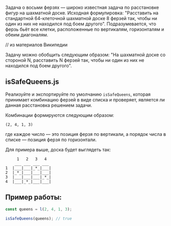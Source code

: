 Задача о восьми ферзях — широко известная задача по расстановке фигур на шахматной доске. Исходная формулировка: "Расставить на стандартной 64-клеточной шахматной доске 8 ферзей так, чтобы ни один из них не находился под боем другого". Подразумевается, что ферзь бьёт все клетки, расположенные по вертикалям, горизонталям и обеим диагоналям.

// из материалов Википедии

Задачу можно обобщить следующим образом: "На шахматной доске со стороной N, расставить N ферзей так, чтобы ни один из них не находился под боем другого".

## isSafeQueens.js

Реализуйте и экспортируйте по умолчанию `isSafeQueens`, которая принимает комбинацию ферзей в виде списка и проверяет, является ли данная расстановка решением задачи.

Комбинации формируются следующим образом:

`(2, 4, 1, 3)`

где каждое число — это позиция ферзя по вертикали, а порядок числа в списке — позиция ферзя по горизонтали.

Для примера выше, доска будет выглядеть так:

```text
     1   2   3   4
    ___ ___ ___ ___
1  |___|___|_*_|___|
2  |_*_|___|___|___|
3  |___|___|___|_*_|
4  |___|_*_|___|___|
```

## Пример работы:

```js
const queens = l(2, 4, 1, 3);

isSafeQueens(queens); // true
```
